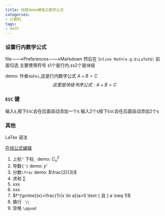 ```yaml
---
title: 标题demo模板之数学公式
categories: 
- 计算机
tags:
- math
---
```


### 设置行内数学公式

file--->Preferences--->Markdown 然后在 `Inline Math(e.g:$\LaTeX$)` 前面勾选
主要使用符号 `$`1个是行内,`$$`2个是块级

demo:
作者`daFei`,这是行内数学公式  $A+B=C$
$$
这里是块级书序公式:  A+B=C
$$

### `ESC` 键

输入`$`,按下`ESC`会在后面自动添加一个`$`
输入2个`$`按下`ESC`会在后面自动添加2个`$`

### 其他

LaTex 语法

 [在线公式编辑](https://latex.codecogs.com/eqneditor/editor.php)

1. 上标`^`  下标`_`    demo:   $C_n^2$
2. 导数`{'}`   demo:   $y{'}$ 
3. 分数`\frac`  demo:  $\frac{2}{3}$
4. 求和  $\sum$
5. xxx
6. xxx
7. $f^{\prime}(x)=\frac{1}{x \ln a}(a>0 \text { 且 } a \neq 1)$
8. 换行 ` \\`
9. 空格 `\qquad`




